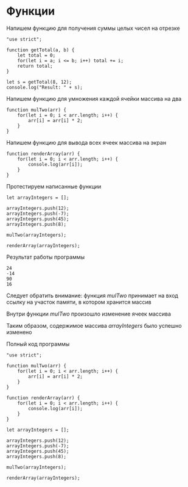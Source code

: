 # Функции

Напишем функцию для получения суммы целых чисел на отрезке

```
"use strict";

function getTotal(a, b) {
    let total = 0;
    for(let i = a; i <= b; i++) total += i;
    return total;
}

let s = getTotal(8, 12);
console.log("Result: " + s);
```

Напишем функцию для умножения каждой ячейки массива на два

```
function mulTwo(arr) {
    for(let i = 0; i < arr.length; i++) {
        arr[i] = arr[i] * 2;
    }
}
```

Напишем функцию для вывода всех ячеек массива на экран

```
function renderArray(arr) {
    for(let i = 0; i < arr.length; i++) {
        console.log(arr[i]);
    }
}
```

Протестируем написанные функции

```
let arrayIntegers = [];

arrayIntegers.push(12);
arrayIntegers.push(-7);
arrayIntegers.push(45);
arrayIntegers.push(8);

mulTwo(arrayIntegers);

renderArray(arrayIntegers);
```

Результат работы программы

```
24
-14
90
16
```

Следует обратить внимание: функция *mulTwo* принимает на вход ссылку на участок памяти, в котором хранится массив

Внутри функции *mulTwo* произошло изменение ячеек массива

Таким образом, содержимое массива *arrayIntegers* было успешно изменено

Полный код программы

```
"use strict";

function mulTwo(arr) {
    for(let i = 0; i < arr.length; i++) {
        arr[i] = arr[i] * 2;
    }
}

function renderArray(arr) {
    for(let i = 0; i < arr.length; i++) {
        console.log(arr[i]);
    }
}

let arrayIntegers = [];

arrayIntegers.push(12);
arrayIntegers.push(-7);
arrayIntegers.push(45);
arrayIntegers.push(8);

mulTwo(arrayIntegers);

renderArray(arrayIntegers);
```

